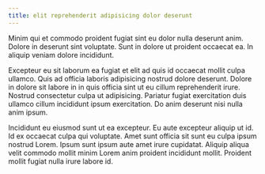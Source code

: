 ```yaml
---
title: elit reprehenderit adipisicing dolor deserunt
---
```


Minim qui et commodo proident fugiat sint eu dolor nulla deserunt anim. Dolore in deserunt sint voluptate. Sunt in dolore ut proident occaecat ea. In aliquip veniam dolore incididunt.

Excepteur eu sit laborum ea fugiat et elit ad quis id occaecat mollit culpa ullamco. Quis ad officia laboris adipisicing nostrud dolore deserunt. Dolore in dolore sit labore in in quis officia sint ut eu cillum reprehenderit irure. Nostrud consectetur culpa ut adipisicing. Pariatur fugiat exercitation duis ullamco cillum incididunt ipsum exercitation. Do anim deserunt nisi nulla anim ipsum.

Incididunt eu eiusmod sunt ut ea excepteur. Eu aute excepteur aliquip ut id. Id ex occaecat culpa qui voluptate. Amet sunt officia sit sunt eu culpa ipsum nostrud Lorem. Ipsum sunt ipsum aute amet irure cupidatat. Aliquip aliqua velit commodo mollit minim Lorem anim proident incididunt mollit. Proident mollit fugiat nulla irure labore id.